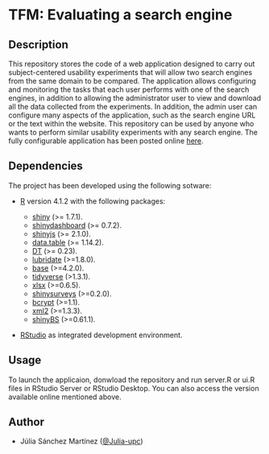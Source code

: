 # TFM: Evaluating a search engine

## Description
This repository stores the code of a web application designed to carry out subject-centered usability experiments that will allow two search engines from the same domain to be compared. The application allows configuring and monitoring the tasks that each user performs with one of the search engines, in addition to allowing the administrator user to view and download all the data collected from the experiments. In addition, the admin user can configure many aspects of the application, such as the search engine URL or the text within the website. This repository can be used by anyone who wants to perform similar usability experiments with any search engine.
The fully configurable application has been posted online [here](https://rstudio-connect.nlp.linkeddata.es/content/7dda9ea4-48f8-49fe-9fc6-60946167281b).
 
## Dependencies
The project has been developed using the following sotware:
<!--- Check how dependencies are usually specified in R apps --->
- [R](https://www.r-project.org/) version 4.1.2 with the following packages:
  - [shiny](https://shiny.rstudio.com/) (>= 1.7.1).
  - [shinydashboard](https://rstudio.github.io/shinydashboard/get_started.html) (>= 0.7.2).
  - [shinyjs](https://www.rdocumentation.org/packages/shinyjs/versions/2.1.0) (>= 2.1.0).
  - [data.table](https://cran.r-project.org/web/packages/data.table/data.table.pdf) (>= 1.14.2).
  - [DT](https://www.rdocumentation.org/packages/DT/versions/0.16) (>= 0.23).
  - [lubridate](https://www.rdocumentation.org/packages/lubridate/versions/1.8.0) (>=1.8.0).
  - [base](https://stat.ethz.ch/R-manual/R-devel/library/base/html/00Index.html) (>=4.2.0).
  - [tidyverse](https://www.rdocumentation.org/packages/tidyverse/versions/1.3.1) (>1.3.1).
  - [xlsx](https://cran.r-project.org/web/packages/xlsx/xlsx.pdf) (>=0.6.5).
  - [shinysurveys](https://cran.r-project.org/web/packages/shinysurveys/vignettes/surveying-shinysurveys.html) (>=0.2.0).
  - [bcrypt](https://cran.r-project.org/web/packages/bcrypt/bcrypt.pdf) (>=1.1).
  - [xml2](https://cran.r-project.org/web/packages/xml2/xml2.pdf) (>=1.3.3).
  - [shinyBS](https://cran.r-project.org/web/packages/shinyBS/shinyBS.pdf) (>=0.61.1).

- [RStudio](https://www.rstudio.com/products/rstudio/) as integrated development environment. 

## Usage
To launch the applicaion, donwload the repository and run server.R or ui.R files in RStudio Server or RStudio Desktop. You can also access the version available online mentioned above.

## Author
- Júlia Sánchez Martínez ([@Julia-upc](https://github.com/Julia-upc))
